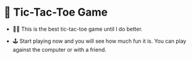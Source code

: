 # 👾 Tic-Tac-Toe Game

- 🙌🏻 This is the best tic-tac-toe game until I do better.

- 🕹 Start playing now and you will see how much fun it is. You can play against the computer or with a friend.
